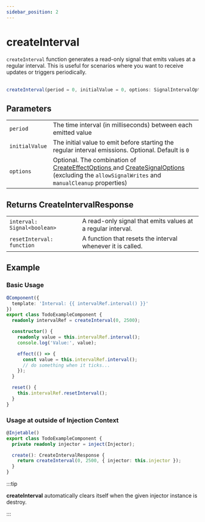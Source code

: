 ```yaml
---
sidebar_position: 2
---
```


# createInterval

<code>createInterval</code> function generates a read-only signal that emits values at a regular interval. This is useful for scenarios where you want to receive updates or triggers periodically.
<br/><br/>

```ts
createInterval(period = 0, initialValue = 0, options: SignalIntervalOptions = {}): CreateIntervalResponse
```

## Parameters

<table>
  <tbody>
    <tr>
      <td>
        <code>period</code>
      </td>
      <td> The time interval (in milliseconds) between each emitted value</td>
    </tr>
    <tr>
      <td> 
        <code>initialValue</code>
      </td>
      <td>
        The initial value to emit before starting the regular interval emissions.
        Optional. Default is <code>0</code>
      </td>
    </tr>
    <tr>
      <td> 
        <code>options</code>
      </td>
      <td>
        Optional.
        The combination of
        <a target="_blank" href="https://angular.io/api/core/CreateEffectOptions"> CreateEffectOptions </a> and 
        <a target="_blank" href="https://angular.io/api/core/CreateSignalOptions"> CreateSignalOptions </a>
        (excluding the <code>allowSignalWrites</code> and <code>manualCleanup</code> properties)
      </td>
    </tr>
  </tbody>
</table>

## Returns CreateIntervalResponse

<table>
  <tbody>
    <tr>
      <td>
        <code>interval: Signal&lt;boolean></code>
      </td>
      <td> A read-only signal that emits values at a regular interval.</td>
    </tr>
    <tr>
      <td> 
        <code>resetInterval: function</code>
      </td>
      <td>
        A function that resets the interval whenever it is called.
      </td>
    </tr>
  </tbody>
</table>

## Example

### Basic Usage

```ts
ŒComponent({
  template: 'Interval: {{ intervalRef.interval() }}'
})
export class TodoExampleComponent {
  readonly intervalRef = createInterval(0, 2500);

  constructor() {
    readonly value = this.intervalRef.interval();
    console.log('Value:', value);

    effect(() => {
      const value = this.intervalRef.interval();
      // do something when it ticks...
    });
  }

  reset() {
    this.intervalRef.resetInterval();
  }
}

```

### Usage at outside of Injection Context

```ts
@Injetable()
export class TodoExampleComponent {
  private readonly injector = inject(Injector);

  create(): CreateIntervalResponse {
    return createInterval(0, 2500, { injector: this.injector });
  }
}
```

:::tip

**createInterval** automatically clears itself when the given injector instance is destroy.

:::
